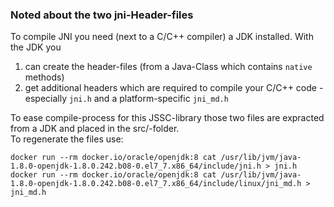 ### Noted about the two jni-Header-files

To compile JNI you need (next to a C/C++ compiler) a JDK installed.
With the JDK you
1. can create the header-files (from a Java-Class which contains `native` methods)
2. get additional headers which are required to compile your C/C++ code - especially `jni.h` and a platform-specific `jni_md.h`

To ease compile-process for this JSSC-library those two files are expracted from a JDK and placed in the src/-folder.<br>
To regenerate the files use:

```
docker run --rm docker.io/oracle/openjdk:8 cat /usr/lib/jvm/java-1.8.0-openjdk-1.8.0.242.b08-0.el7_7.x86_64/include/jni.h > jni.h
docker run --rm docker.io/oracle/openjdk:8 cat /usr/lib/jvm/java-1.8.0-openjdk-1.8.0.242.b08-0.el7_7.x86_64/include/linux/jni_md.h > jni_md.h
```

